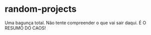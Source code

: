 # random-projects
Uma bagunça total. Não tente compreender o que vai sair daqui. É O RESUMO DO CAOS!
